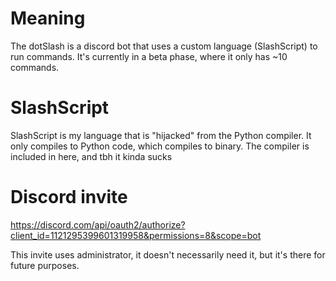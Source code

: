 # Meaning
The dotSlash is a discord bot that uses a custom language (SlashScript) to run commands. It's currently in a beta phase, where it only has ~10 commands. 

# SlashScript
SlashScript is my language that is "hijacked" from the Python compiler. It only compiles to Python code, which compiles to binary. The compiler is included in here, and tbh it kinda sucks

# Discord invite 
https://discord.com/api/oauth2/authorize?client_id=1121295399601319958&permissions=8&scope=bot

This invite uses administrator, it doesn't necessarily need it, but it's there for future purposes.

